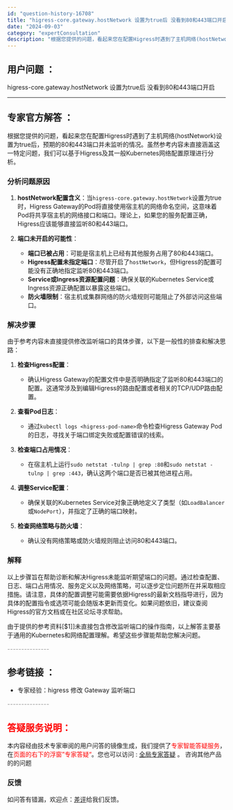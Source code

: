 ```yaml
---
id: "question-history-16708"
title: "higress-core.gateway.hostNetwork 设置为true后 没看到80和443端口开启"
date: "2024-09-03"
category: "expertConsultation"
description: "根据您提供的问题，看起来您在配置Higress时遇到了主机网络(hostNetwork)设置为true后，预期的80和443端口并未监听的情况。虽然参考内容未直接涵盖这一特定问题，我们可以基于Higress及其一般Kubernetes网络配置原理进行分析。### 分析问题原因1. **hostNet"
---
```


## 用户问题 ： 
 higress-core.gateway.hostNetwork 设置为true后 没看到80和443端口开启  

---------------
## 专家官方解答 ：

根据您提供的问题，看起来您在配置Higress时遇到了主机网络(hostNetwork)设置为true后，预期的80和443端口并未监听的情况。虽然参考内容未直接涵盖这一特定问题，我们可以基于Higress及其一般Kubernetes网络配置原理进行分析。

### 分析问题原因

1. **hostNetwork配置含义**：当`higress-core.gateway.hostNetwork`设置为true时，Higress Gateway的Pod将直接使用宿主机的网络命名空间，这意味着Pod将共享宿主机的网络接口和端口。理论上，如果您的服务配置正确，Higress应该能够直接监听80和443端口。

2. **端口未开启的可能性**：
   - **端口已被占用**：可能是宿主机上已经有其他服务占用了80和443端口。
   - **Higress配置未指定端口**：尽管开启了`hostNetwork`，但Higress的配置可能没有正确地指定监听80和443端口。
   - **Service或Ingress资源配置问题**：确保关联的Kubernetes Service或Ingress资源正确配置以暴露这些端口。
   - **防火墙限制**：宿主机或集群网络的防火墙规则可能阻止了外部访问这些端口。

### 解决步骤

由于参考内容未直接提供修改监听端口的具体步骤，以下是一般性的排查和解决思路：

1. **检查Higress配置**：
   - 确认Higress Gateway的配置文件中是否明确指定了监听80和443端口的配置。这通常涉及到编辑Higress的路由配置或者相关的TCP/UDP路由配置。

2. **查看Pod日志**：
   - 通过`kubectl logs <higress-pod-name>`命令检查Higress Gateway Pod的日志，寻找关于端口绑定失败或配置错误的线索。

3. **检查端口占用情况**：
   - 在宿主机上运行`sudo netstat -tulnp | grep :80`和`sudo netstat -tulnp | grep :443`，确认这两个端口是否已被其他进程占用。

4. **调整Service配置**：
   - 确保关联的Kubernetes Service对象正确地定义了类型（如`LoadBalancer`或`NodePort`），并指定了正确的端口映射。

5. **检查网络策略与防火墙**：
   - 确认没有网络策略或防火墙规则阻止访问80和443端口。

### 解释

以上步骤旨在帮助诊断和解决Higress未能监听期望端口的问题。通过检查配置、日志、端口占用情况、服务定义以及网络策略，可以逐步定位问题所在并采取相应措施。请注意，具体的配置调整可能需要依据Higress的最新文档指导进行，因为具体的配置指令或选项可能会随版本更新而变化。如果问题依旧，建议查阅Higress的官方文档或在社区论坛寻求帮助。

由于提供的参考资料[$1]]未直接包含修改监听端口的操作指南，以上解答主要基于通用的Kubernetes和网络配置理解。希望这些步骤能帮助您解决问题。


<font color="#949494">---------------</font> 


## 参考链接 ：

* 专家经验：higress 修改 Gateway 监听端口 


 <font color="#949494">---------------</font> 
 


## <font color="#FF0000">答疑服务说明：</font> 

本内容经由技术专家审阅的用户问答的镜像生成，我们提供了<font color="#FF0000">专家智能答疑服务</font>，在<font color="#FF0000">页面的右下的浮窗”专家答疑“</font>。您也可以访问 : [全局专家答疑](https://answer.opensource.alibaba.com/docs/intro) 。 咨询其他产品的的问题

### 反馈
如问答有错漏，欢迎点：[差评](https://ai.nacos.io/user/feedbackByEnhancerGradePOJOID?enhancerGradePOJOId=16722)给我们反馈。
